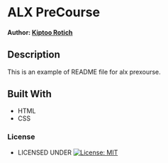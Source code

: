 #  ALX PreCourse

#### Author: [Kiptoo Rotich](https://github.com/kiptoo-rotich)

## Description
This is an example of README file for alx prexourse.
        
## Built With
* HTML
* CSS


### License

* LICENSED UNDER  [![License: MIT](https://img.shields.io/badge/License-MIT-yellow.svg)](license)